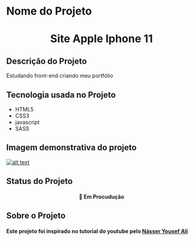 
# Nome do Projeto  
<h1 align="center">Site Apple Iphone 11</h1>

## Descrição do Projeto
<p>Estudando front-end criando meu portfólio</p>

## Tecnologia usada no Projeto
<ul>
  <li>HTML5</li>
  <li>CSS3</li>
  <li>javascript</li>
  <li>SASS</li>
</ul>

## Imagem demonstrativa do projeto 
<a href="" target="_blank">![alt text](http://projetopratico02.tk/img/screencapture_apple.png)</a>

## Status do Projeto
<h4 align="center"> 
	🚀 Em Procudução
</h4>

## Sobre o Projeto 

<h4>Este projeto foi inspirado no tutorial do youtube pelo <a href="https://www.youtube.com/watch?v=DtLFNaxuhwM&t=1s"> Násser Yousef Ali </a></h4>

